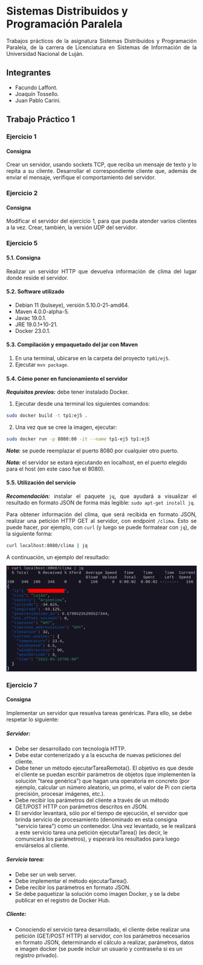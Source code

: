 # Sistemas Distribuidos y Programación Paralela

<div align="justify">

Trabajos prácticos de la asignatura Sistemas Distribuidos y Programación Paralela, de la carrera de Licenciatura en Sistemas de Información de la Universidad Nacional de Luján.

</div>

## Integrantes

+ Facundo Laffont.
+ Joaquín Tossello.
+ Juan Pablo Carini.

## Trabajo Práctico 1

### Ejercicio 1

<div align="justify">

#### Consigna

Crear un servidor, usando sockets TCP, que reciba un mensaje de texto y lo repita a su cliente. Desarrollar el correspondiente cliente que, además de enviar el mensaje, verifique el comportamiento del servidor.

</div>

### Ejercicio 2

<div align="justify">

#### Consigna

Modificar el servidor del ejercicio 1, para que pueda atender varios clientes a la vez. Crear, también, la versión UDP del servidor.

</div>

### Ejercicio 5

#### 5.1. Consigna

<div align="justify">

Realizar un servidor HTTP que devuelva información de clima del lugar donde reside el servidor.

#### 5.2. Software utilizado

+ Debian 11 (bulseye), versión 5.10.0-21-amd64.
+ Maven 4.0.0-alpha-5.
+ Javac 19.0.1.
+ JRE 19.0.1+10-21.
+ Docker 23.0.1.

#### 5.3. Compilación y empaquetado del jar con Maven

1. En una terminal, ubicarse en la carpeta del proyecto `tp01/ej5`.
2. Ejecutar `mvn package`.

#### 5.4. Cómo poner en funcionamiento el servidor

**_Requisitos previos:_** debe tener instalado Docker.

1. Ejecutar desde una terminal los siguientes comandos:

</div>

```sh
sudo docker build -t tp1:ej5 .
```

2. Una vez que se cree la imagen, ejecutar:

```sh
sudo docker run -p 8080:80 -it --name tp1-ej5 tp1:ej5
```

**_Nota:_** se puede reemplazar el puerto 8080 por cualquier otro puerto.

**_Nota:_** el servidor se estará ejecutando en localhost, en el puerto elegido para el host (en este caso fue el 8080).

<div align="justify">

#### 5.5. Utilización del servicio

**_Recomendación:_** instalar el paquete `jq`, que ayudará a visualizar el resultado en formato JSON de forma más legible: `sudo apt-get install jq`.

Para obtener información del clima, que será recibida en formato JSON, realizar una petición HTTP GET al servidor, con endpoint `/clima`. Esto se puede hacer, por ejemplo, con `curl` (y luego se puede formatear con `jq`), de la siguiente forma:

```sh
curl localhost:8080/clima | jq
```

A continuación, un ejemplo del resultado:

</div>

<center>

![Ejemplo del servicio](/tp01/ej5/img/ejemplo.png "Ejemplo del servicio.")

</center>

### Ejercicio 7

#### Consigna

Implementar un servidor que resuelva tareas genéricas. Para ello, se debe respetar lo siguiente:

##### Servidor:

+ Debe ser desarrollado con tecnología HTTP.
+ Debe estar contenerizado y a la escucha de nuevas peticiones del cliente.
+ Debe tener un método ejecutarTareaRemota(). El objetivo es que desde el cliente se puedan escribir parámetros de objetos (que implementen la solución "tarea genérica") que hagan una operatoria en concreto (por ejemplo, calcular un número aleatorio, un primo, el valor de Pi con cierta precisión, procesar imágenes, etc.).
+ Debe recibir los parámetros del cliente a través de un método GET/POST HTTP con parámetros descritos en JSON.
+ El servidor levantará, sólo por el tiempo de ejecución, el servidor que brinda servicio de procesamiento (denominado en esta consigna "servicio tarea") como un contenedor. Una vez levantado, se le realizará a este servicio tarea una petición ejecutarTarea() (es decir, le comunicará los parámetros), y esperará los resultados para luego enviárselos al cliente.

##### Servicio tarea:

+ Debe ser un web server.
+ Debe implementar el método ejecutarTarea().
+ Debe recibir los parámetros en formato JSON.
+ Se debe paquetizar la solución como imagen Docker, y se la debe publicar en el registro de Docker Hub.

##### Cliente:

+ Conociendo el servicio tarea desarrollado, el cliente debe realizar una petición (GET/POST HTTP) al servidor, con los parámetros necesarios en formato JSON, determinando el cálculo a realizar, parámetros, datos e imagen docker (se puede incluir un usuario y contraseña si es un registro privado).